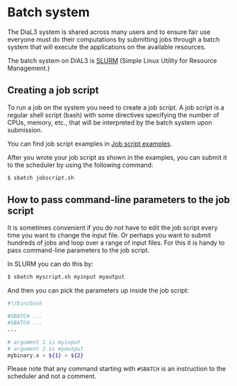 # Batch system

The DiaL3 system is shared across many users and to ensure fair use everyone must do their computations by submitting jobs through a batch system that will execute the applications on the available resources.

The batch system on DiAL3 is [SLURM](https://slurm.schedmd.com/) (Simple Linux Utility for Resource Management.)

## Creating a job script

To run a job on the system you need to create a job script. A job script is a regular shell script (bash) with some directives specifying the number of CPUs, memory, etc., that will be interpreted by the batch system upon submission.

You can find job script examples in [Job script examples](https://hpc-uit.readthedocs.io/en/latest/jobs/examples.html#job-script-examples).

After you wrote your job script as shown in the examples, you can submit it to the scheduler by using the following command:

```bash
$ sbatch jobscript.sh
```

## How to pass command-line parameters to the job script

It is sometimes convenient if you do not have to edit the job script every time you want to change the input file. Or perhaps you want to submit hundreds of jobs and loop over a range of input files. For this it is handy to pass command-line parameters to the job script. 

In SLURM you can do this by:

```bash
$ sbatch myscript.sh myinput myoutput
```

And then you can pick the parameters up inside the job script:

```bash
#!/bin/bash

#SBATCH ...
#SBATCH ...
...

# argument 1 is myinput
# argument 2 is myoutput
mybinary.x < ${1} > ${2}
```

Please note that any command starting with `#SBATCH` is an instruction to the scheduler and not a comment.